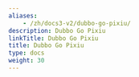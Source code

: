 ```yaml
---
aliases:
    - /zh/docs3-v2/dubbo-go-pixiu/
description: Dubbo Go Pixiu
linkTitle: Dubbo Go Pixiu
title: Dubbo Go Pixiu
type: docs
weight: 30
---
```

